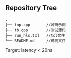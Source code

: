 ## Repository Tree
```
.
├── top.cpp       //源码示例
├── tb.cpp        //测试源码
├── run_hls.tcl   //tcl文件
└── README.md     //说明文件
```

Target: latency < 20ns